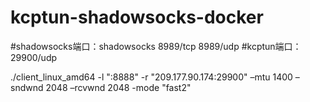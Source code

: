 # kcptun-shadowsocks-docker

#shadowsocks端口：shadowsocks 8989/tcp 8989/udp
#kcptun端口： 29900/udp


./client_linux_amd64 -l ":8888" -r "209.177.90.174:29900" –mtu 1400 –sndwnd 2048 –rcvwnd 2048 -mode "fast2"
